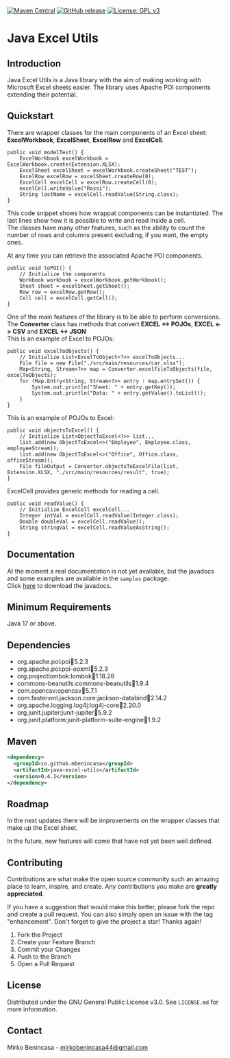 [![Maven Central](https://img.shields.io/maven-central/v/io.github.mbenincasa/java-excel-utils.svg?label=Maven%20Central)](https://search.maven.org/search?q=g:%22io.github.mbenincasa%22%20AND%20a:%22java-excel-utils%22)
[![GitHub release](https://img.shields.io/github/release/MBenincasa/java-excel-utils)](https://github.com/MBenincasa/java-excel-utils/releases/)
[![License: GPL v3](https://img.shields.io/badge/License-GPLv3-blue.svg)](https://www.gnu.org/licenses/gpl-3.0)

# Java Excel Utils

## Introduction
Java Excel Utils is a Java library with the aim of making working with Microsoft Excel sheets easier. The library uses Apache POI components extending their potential.<br>

## Quickstart
There are wrapper classes for the main components of an Excel sheet: **ExcelWorkbook**, **ExcelSheet**, **ExcelRow** and **ExcelCell**.
```
public void modelTest() {
    ExcelWorkbook excelWorkbook = ExcelWorkbook.create(Extension.XLSX);
    ExcelSheet excelSheet = excelWorkbook.createSheet("TEST");
    ExcelRow excelRow = excelSheet.createRow(0);
    ExcelCell excelCell = excelRow.createCell(0);
    excelCell.writeValue("Rossi");
    String lastName = excelCell.readValue(String.class);
}
```

This code snippet shows how wrappat components can be instantiated. The last lines show how it is possible to write and read inside a cell.<br>
The classes have many other features, such as the ability to count the number of rows and columns present excluding, if you want, the empty ones.<p>
At any time you can retrieve the associated Apache POI components.

```
public void toPOI() {
    // Initialize the components
    Workbook workbook = excelWorkbook.getWorkbook();
    Sheet sheet = excelSheet.getSheet();
    Row row = excelRow.getRow();
    Cell cell = excelCell.getCell();
}
```

One of the main features of the library is to be able to perform conversions. The **Converter** class has methods that convert **EXCEL <-> POJOs**, **EXCEL <-> CSV** and **EXCEL <-> JSON**<br>
This is an example of Excel to POJOs:
```
public void excelToObjects() {
    // Initialize List<ExcelToObject<?>> excelToObjects...
    File file = new File("./src/main/resources/car.xlsx");
    Map<String, Stream<?>> map = Converter.excelFileToObjects(file, excelToObjects);
    for (Map.Entry<String, Stream<?>> entry : map.entrySet()) {
        System.out.println("Sheet: " + entry.getKey());
        System.out.println("Data: " + entry.getValue().toList());
    }
}
```

This is an example of POJOs to Excel:
```
public void objectsToExcel() {
    // Initialize List<ObjectToExcel<?>> list...
    list.add(new ObjectToExcel<>("Employee", Employee.class, employeeStream));
    list.add(new ObjectToExcel<>("Office", Office.class, officeStream));
    File fileOutput = Converter.objectsToExcelFile(list, Extension.XLSX, "./src/main/resources/result", true);
}
```

ExcelCell provides generic methods for reading a cell.
```
public void readValue() {
    // Initialize ExcelCell excelCell...
    Integer intVal = excelCell.readValue(Integer.class);
    Double doubleVal = excelCell.readValue();
    String stringVal = excelCell.readValueAsString();
}
```

## Documentation
At the moment a real documentation is not yet available, but the javadocs and some examples are available in the `samples` package.<br>
Click [here](https://repo1.maven.org/maven2/io/github/mbenincasa/java-excel-utils/0.3.0/java-excel-utils-0.3.0-javadoc.jar) to download the javadocs.

## Minimum Requirements
Java 17 or above.

## Dependencies
- org.apache.poi:poi:jar:5.2.3
- org.apache.poi:poi-ooxml:jar:5.2.3
- org.projectlombok:lombok:jar:1.18.26
- commons-beanutils:commons-beanutils:jar:1.9.4
- com.opencsv:opencsv:jar:5.7.1
- com.fasterxml.jackson.core:jackson-databind:jar:2.14.2
- org.apache.logging.log4j:log4j-core:jar:2.20.0
- org.junit.jupiter:junit-jupiter:jar:5.9.2
- org.junit.platform:junit-platform-suite-engine:jar:1.9.2

## Maven
```xml
<dependency>
  <groupId>io.github.mbenincasa</groupId>
  <artifactId>java-excel-utils</artifactId>
  <version>0.4.1</version>
</dependency>
```

## Roadmap
In the next updates there will be improvements on the wrapper classes that make up the Excel sheet.<p>
In the future, new features will come that have not yet been well defined.

## Contributing
Contributions are what make the open source community such an amazing place to learn, inspire, and create. Any contributions you make are **greatly appreciated**.

If you have a suggestion that would make this better, please fork the repo and create a pull request. You can also simply open an issue with the tag "enhancement".
Don't forget to give the project a star! Thanks again!
1. Fork the Project
2. Create your Feature Branch
3. Commit your Changes
4. Push to the Branch
5. Open a Pull Request

## License
Distributed under the GNU General Public License v3.0. See `LICENSE.md` for more information.

## Contact
Mirko Benincasa - mirkobenincasa44@gmail.com

